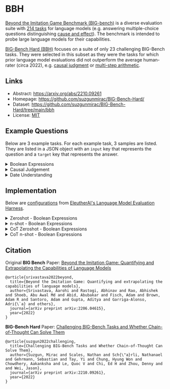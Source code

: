 # BBH

[Beyond the Imitation Game Benchmark (BIG-bench)](https://github.com/google/BIG-bench) is a diverse evaluation suite with [214 tasks](https://github.com/google/BIG-bench/blob/main/bigbench/benchmark_tasks/README.md) for language models (e.g. answering multiple-choice questions distinguishing [cause and effect](https://github.com/google/BIG-bench/tree/main/bigbench/benchmark_tasks/cause_and_effect)). The benchmark is intended to probe large language models for their capabilities. 

[BIG-Bench Hard (BBH)](https://github.com/suzgunmirac/BIG-Bench-Hard) focuses on a suite of only 23 challenging BIG-Bench tasks. They were selected in this subset as they were the tasks for which prior language model evaluations did not outperform the average human-rater (circa 2022), e.g. [causal judgment](https://github.com/suzgunmirac/BIG-Bench-Hard/blob/main/bbh/causal_judgement.json) or [multi-step arithmetic](https://github.com/suzgunmirac/BIG-Bench-Hard/blob/main/bbh/multistep_arithmetic_two.json).

## Links

* Abstract: https://arxiv.org/abs/2210.09261
* Homepage: https://github.com/suzgunmirac/BIG-Bench-Hard/
* Dataset: https://github.com/suzgunmirac/BIG-Bench-Hard/tree/main/bbh
* License: [MIT](https://github.com/suzgunmirac/BIG-Bench-Hard?tab=MIT-1-ov-file#readme)

## Example Questions

Below are 3 example tasks. For each example task, 3 samples are listed. They are listed in a JSON object with an `input` key that represents the question and a `target` key that represents the answer.

<details>
<summary>Boolean Expressions</summary>

{"input": "not ( True ) and ( True ) is", "target": "False"}

{"input": "True and not not ( not False ) is", "target": "True"}

{"input": "not True or False or ( False ) is", "target": "False"}
</details>

<details>
<summary>Causal Judgement</summary>
 
{"input": "How would a typical person answer each of the following questions about causation?\nA machine is set up in such a way that it will short circuit if both the black wire and the red wire touch the battery at the same time. The machine will not short circuit if just one of these wires touches the battery. The black wire is designated as the one that is supposed to touch the battery, while the red wire is supposed to remain in some other part of the machine. One day, the black wire and the red wire both end up touching the battery at the same time. There is a short circuit. Did the black wire cause the short circuit?\nOptions:\n- Yes\n- No", "target": "No"}

{"input": "How would a typical person answer each of the following questions about causation?\nLong ago, when John was only 17 years old, he got a job working for a large manufacturing company. He started out working on an assembly line for minimum wage, but after a few years at the company, he was given a choice between two line manager positions. He could stay in the woodwork division, which is where he was currently working. Or he could move to the plastics division. John was unsure what to do because he liked working in the woodwork division, but he also thought it might be worth trying something different. He finally decided to switch to the plastics division and try something new. For the last 30 years, John has worked as a production line supervisor in the plastics division. After the first year there, the plastics division was moved to a different building with more space. Unfortunately, through the many years he worked there, John was exposed to asbestos, a highly carcinogenic substance. Most of the plastics division was quite safe, but the small part in which John worked was exposed to asbestos fibers. And now, although John has never smoked a cigarette in his life and otherwise lives a healthy lifestyle, he has a highly progressed and incurable case of lung cancer at the age of 50. John had seen three cancer specialists, all of whom confirmed the worst: that, except for pain, John's cancer was untreatable and he was absolutely certain to die from it very soon (the doctors estimated no more than 2 months). Yesterday, while John was in the hospital for a routine medical appointment, a new nurse accidentally administered the wrong medication to him. John was allergic to the drug and he immediately went into shock and experienced cardiac arrest (a heart attack). Doctors attempted to resuscitate him but he died minutes after the medication was administered. Did John's job cause his premature death?\nOptions:\n- Yes\n- No", "target": "No"}

{"input": "How would a typical person answer each of the following questions about causation?\nMr. Wallace is highly influential in the organized crime scene. Although he commands the respect of many, there are also a number of people who stand to benefit from his death. Today, he was having lunch with one of his associates, Mr. Vincent. At one point during their meeting, Mr. Wallace left the table to go to the toilet. While he was gone, Mr. Vincent managed to slip a lethal dose of poison into his martini. The poison is known to take one hour (give or take 10 minutes, depending on the victim's body weight) to kill and would go unnoticed for the first half hour after consumption. When Mr. Wallace returned to the table, he finished his lunch and then drank the rest of his martini. The two men concluded their meeting a few minutes later. Mr. Wallace paid the bill and they both left the restaurant going in different directions. Mr. Wallace had another important business meeting about 15 minutes away in a remote part of the countryside. On an isolated stretch of road, he noticed that he was suddenly being followed by a van that had pulled out from the roadside. The van accelerated and began hitting his car from behind. Mr. Wallace recognized that the driver was Mr. Bruce, an associate of one of Mr. Wallace's rivals. He tried to evade the van but there was no time. The van relentlessly hit his car and pushed it off the side where it fell into a ravine and exploded. The remains of Mr. Wallace's body were discovered later that day. The chief coroner's report later revealed that Mr. Wallace had received fatal burns in the car explosion. The report also indicated, however, that a lethal dose of poison was found in Mr. Wallace's blood. Did the crime life cause Mr. Wallace's death?\nOptions:\n- Yes\n- No", "target": "No"}
</details>

<details>
<summary>Date Understanding</summary>

{"input": "Today is Christmas Eve of 1937. What is the date tomorrow in MM/DD/YYYY?\nOptions:\n(A) 12/11/1937\n(B) 12/25/1937\n(C) 01/04/1938\n(D) 12/04/1937\n(E) 12/25/2006\n(F) 07/25/1937", "target": "(B)"}

{"input": "In the UK, people usually put the day before the month when formatting the date. Therefore, today is 02/01/1987 to them. What is the date a month ago in MM/DD/YYYY?\nOptions:\n(A) 12/02/1986\n(B) 12/01/1986\n(C) 03/02/1986\n(D) 12/02/2032\n(E) 12/02/2062\n(F) 02/06/1987", "target": "(A)"}

{"input": "Today's meeting is rescheduled to 11 am tomorrow, 10/16/1924. What is the date one week from today in MM/DD/YYYY?\nOptions:\n(A) 10/22/1944\n(B) 10/22/1924\n(C) 10/07/1924\n(D) 10/21/1924\n(E) 08/22/1925\n(F) 11/21/1924", "target": "(B)"}
</details>

## Implementation

Below are [configurations](https://github.com/EleutherAI/lm-evaluation-harness/tree/main/lm_eval/tasks/bbh) from [EleutherAI's Language Model Evaluation Harness](https://github.com/EleutherAI/lm-evaluation-harness).


<details>
<summary>Zeroshot - Boolean Expressions</summary>

```yaml
"dataset_name": "boolean_expressions"
"description": "Evaluate the result of a random Boolean expression.\n\n"
"doc_to_text": "Q: {{input}}\nA:"
"include": "_zeroshot_template_yaml"
"task": "bbh_zeroshot_boolean_expressions"

filter_list:
  - name: "strict-match"
    filter:
      - function: "take_first"
  - name: "flexible-extract"
    filter:
      - function: "regex"
        group_select: 0
        regex_pattern: "\\b(True|False)\\b"
      - function: "take_first"
```

Source: https://github.com/EleutherAI/lm-evaluation-harness/blob/main/lm_eval/tasks/bbh/zeroshot/boolean_expressions.yaml
</details>

<details>
<summary>n-shot - Boolean Expressions</summary>

```yaml
dataset_name: boolean_expressions
description: 'Evaluate the result of a random Boolean expression.


  '
doc_to_text: 'Q: {{input}}

  A:'
fewshot_config:
  sampler: first_n
  samples:
  - input: not ( ( not not True ) ) is
    target: 'False'
  - input: True and False and not True and True is
    target: 'False'
  - input: not not ( not ( False ) ) is
    target: 'True'
include: _fewshot_template_yaml
task: bbh_fewshot_boolean_expressions
```

Source: https://github.com/EleutherAI/lm-evaluation-harness/blob/main/lm_eval/tasks/bbh/fewshot/boolean_expressions.yaml
</details>

<details>
<summary>CoT Zeroshot - Boolean Expressions</summary>

```yaml
"dataset_name": "boolean_expressions"
"description": "Evaluate the result of a random Boolean expression.\n\n"
"doc_to_text": "Q: {{input}}\nA: Let's think step by step."
"include": "_cot_zeroshot_template_yaml"
"task": "bbh_cot_zeroshot_boolean_expressions"

filter_list:
  - name: "flexible-extract"
    filter:
      - function: "regex"
        group_select: -1
        regex_pattern: "\\b(True|False)\\b"
      - function: "take_first"
  - name: "strict-match"
    filter:
      - function: "regex"
        regex_pattern: "((?<=The answer is )(.*)(?=.)|(?<=the answer is )(.*)(?=.)|(?<=The answer: )(.*)(?=.)|(?<=The final answer: )(.*)(?=.))"
      - function: "take_first"
```

Source: https://github.com/EleutherAI/lm-evaluation-harness/blob/main/lm_eval/tasks/bbh/cot_zeroshot/boolean_expressions.yaml
</details>

<details>
<summary>CoT n-shot - Boolean Expressions</summary>

```yaml
dataset_name: "boolean_expressions"
description: "Evaluate the result of a random Boolean expression.\n\n"
doc_to_text: "Q: {{input}}\nA: Let's think step by step.\n"
include: "_cot_fewshot_template_yaml"
task: "bbh_cot_fewshot_boolean_expressions"
fewshot_config:
  sampler: first_n
  samples: [
    {
      "input": "not ( ( not not True ) ) is",
      "target": "Remember that (i) expressions inside brackets are always evaluated first and that (ii) the order of operations from highest priority to lowest priority is \"not\", \"and\", \"or\", respectively.\nWe first simplify this expression \"Z\" as follows: \"Z = not ( ( not not True ) ) = not ( ( A ) )\" where \"A = not not True\".\nLet's evaluate A: A = not not True = not (not True) = not False = True.\nPlugging in A, we get: Z = not ( ( A ) ) = not ( ( True ) ) = not True = False. So the answer is False."
    },
    {
      "input": "True and False and not True and True is",
      "target": "Remember that (i) expressions inside brackets are always evaluated first and that (ii) the order of operations from highest priority to lowest priority is \"not\", \"and\", \"or\", respectively.\nWe first simplify this expression \"Z\" as follows: \"Z = True and False and not True and True = A and B\" where \"A = True and False\" and \"B = not True and True\".\nLet's evaluate A: A = True and False = False.\nLet's evaluate B: B = not True and True = not (True and True) = not (True) = False.\nPlugging in A and B, we get: Z = A and B = False and False = False. So the answer is False."
    },
    {
      "input": "not not ( not ( False ) ) is",
      "target": "Remember that (i) expressions inside brackets are always evaluated first and that (ii) the order of operations from highest priority to lowest priority is \"not\", \"and\", \"or\", respectively.\nWe first simplify this expression \"Z\" as follows: \"Z = not not ( not ( False ) ) = not not ( A )\" where \"A = not ( False )\".\nLet's evaluate A: A = not ( False ) = not False = True.\nPlugging in A, we get: Z = not not ( A ) = not not (True) = not not False = True. So the answer is True."
    }
  ]
```

Source: https://github.com/EleutherAI/lm-evaluation-harness/blob/main/lm_eval/tasks/bbh/cot_fewshot/boolean_expressions.yaml
</details>


## Citation

Original **BIG Bench** Paper: [Beyond the Imitation Game: Quantifying and Extrapolating the Capabilities of Language Models](https://arxiv.org/abs/2206.04615)

```
@article{srivastava2022beyond,
  title={Beyond the Imitation Game: Quantifying and extrapolating the capabilities of language models},
  author={Srivastava, Aarohi and Rastogi, Abhinav and Rao, Abhishek and Shoeb, Abu Awal Md and Abid, Abubakar and Fisch, Adam and Brown, Adam R and Santoro, Adam and Gupta, Aditya and Garriga-Alonso, Adri{\`a} and others},
  journal={arXiv preprint arXiv:2206.04615},
  year={2022}
}
```

**BIG-Bench Hard** Paper: [Challenging BIG-Bench Tasks and Whether Chain-of-Thought Can Solve Them](https://arxiv.org/abs/2210.09261)

```
@article{suzgun2022challenging,
  title={Challenging BIG-Bench Tasks and Whether Chain-of-Thought Can Solve Them},
  author={Suzgun, Mirac and Scales, Nathan and Sch{\"a}rli, Nathanael and Gehrmann, Sebastian and Tay, Yi and Chung, Hyung Won and Chowdhery, Aakanksha and Le, Quoc V and Chi, Ed H and Zhou, Denny and and Wei, Jason},
  journal={arXiv preprint arXiv:2210.09261},
  year={2022}
}
```